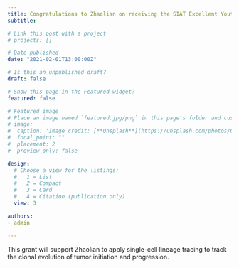 ```yaml
---
title: Congratulations to Zhaolian on receiving the SIAT Excellent Youth Innovation Grant! (先进院优秀青年创新基金)
subtitle: 

# Link this post with a project
# projects: []

# Date published
date: "2021-02-01T13:00:00Z"

# Is this an unpublished draft?
draft: false

# Show this page in the Featured widget?
featured: false

# Featured image
# Place an image named `featured.jpg/png` in this page's folder and customize its options here.
# image:
#  caption: 'Image credit: [**Unsplash**](https://unsplash.com/photos/CpkOjOcXdUY)'
#  focal_point: ""
#  placement: 2
#  preview_only: false

design:
  # Choose a view for the listings:
  #   1 = List
  #   2 = Compact
  #   3 = Card
  #   4 = Citation (publication only)
  view: 3

authors:
- admin

---
```


This grant will support Zhaolian to apply single-cell lineage tracing to track the clonal evolution of tumor initiation and progression.

